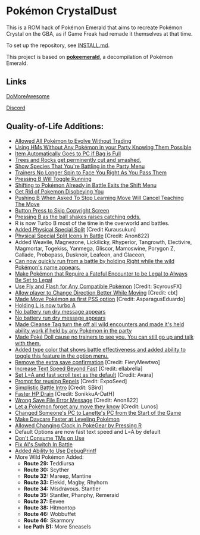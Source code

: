 # Pokémon CrystalDust

This is a ROM hack of Pokémon Emerald that aims to recreate Pokémon Crystal on the GBA, as if Game Freak had remade it themselves at that time.

To set up the repository, see [INSTALL.md](INSTALL.md).

This project is based on [**pokeemerald**](https://github.com/pret/pokeemerald), a decompilation of Pokémon Emerald.


## Links

[DoMoreAwesome](https://domoreaweso.me)

[Discord](https://discord.gg/gC6mEQB)


## Quality-of-Life Additions:

- [Allowed All Pokémon to Evolve Without Trading](https://github.com/pret/pokeemerald/wiki/Allow-All-Pokemon-to-Evolve-Without-Trading)
- [Using HMs Without Any Pokémon in your Party Knowing Them Possible](https://github.com/pret/pokeemerald/wiki/Use-HMs-Without-Any-Pokemon-in-your-Party-Knowing-Them)
- [Item Automatically Goes to PC if Bag is Full](https://github.com/pret/pokeemerald/wiki/Item-Automatically-Goes-to-PC-if-Bag-is-Full)
- [Trees and Rocks get perminently cut and smashed.](https://github.com/pret/pokeemerald/wiki/All-Trees-Permanently-Get-Cut)
- [Show Species That You're Battling in the Party Menu](https://github.com/pret/pokeemerald/wiki/Show-Species-That-You're-Switching-For-in-the-Party-Menu)
- [Trainers No Longer Spin to Face You Right As You Pass Them](https://github.com/pret/pokeemerald/wiki/Trainers-No-Longer-Spin-to-Face-You-Right-As-You-Pass-Them)
- [Pressing B Will Toggle Running](https://github.com/pret/pokeemerald/wiki/Push-B-to-Toggle-Running-Shoes)
- [Shifting to Pokémon Already in Battle Exits the Shift Menu](https://github.com/pret/pokeemerald/wiki/Shifting-to-Pok%C3%A9mon-Already-in-Battle-Exits-the-Shift-Menu)
- [Get Rid of Pokemon Disobeying You](https://github.com/pret/pokeemerald/wiki/Get-Rid-of-Pokemon-Disobeying-You)
- [Pushing B When Asked To Stop Learning Move Will Cancel Teaching The Move](https://github.com/pret/pokeemerald/wiki/Pushing-B-When-Asked-To-Stop-Learning-Move-Will-Cancel-Teaching-The-Move)
- [Button Press to Skip Copyright Screen](https://github.com/pret/pokeemerald/wiki/Button-Press-to-Skip-Copyright-Screen)
- [Pressing B as the ball shakes raises catching odds.](https://github.com/pret/pokeemerald/wiki/Raise-Odds-of-Catching-a-Pokemon-by-Pressing-B-When-the-Ball-Shakes)
- R is now Turbo B most of the time in the overworld and battles.
- [Added Physical Special Split](https://github.com/pret/pokeemerald/wiki/add-physical-special-split) [Credit Kurausukun]
- [Physical Special Split Icons In Battle](https://www.pokecommunity.com/showpost.php?p=10527471) [Credit: Anon822]
- Added  Weavile, Magnezone, Lickilicky, Rhyperior, Tangrowth, Electivire, Magmortar, Togekiss, Yanmega, Gliscor, Mamoswine, Porygon Z, Gallade, Probopass, Dusknoir, Leafeon, and Glaceon,
- [Can now quickly run from a battle by holding Right while the wild Pokémon's name appears.](https://github.com/pret/pokeemerald/wiki/Quickly-Run-from-a-Battle-by-Holding-Right-While-the-Wild-Pok%C3%A9mon's-Name-Appears)
- [Make Pokémon that Require a Fateful Encounter to be Legal to Always Be Set to Legal](https://github.com/pret/pokeemerald/wiki/Make-Pokemon-that-Require-a-Fateful-Encounter-to-be-Legal-to-Always-Be-Set-to-Legal)
- [Use Fly and Flash for Any Compatible Pokémon](https://www.pokecommunity.com/showpost.php?p=10420068) [Credit: ScyrousFX]
- [Allow player to Change Direction Better While Moving](https://www.pokecommunity.com/showpost.php?p=10402610)  [Credit: cbt]
- [Made Move Pokémon as first PSS option](https://www.pokecommunity.com/showpost.php?p=10065761) [Credit: AsparagusEduardo]
- [Holding L is now turbo A](https://github.com/pret/pokeemerald/wiki/Make-L-Button-Be-Turbo-A-When-L=A-Option-Is-Set)
- [No battery run dry message appears](https://github.com/pret/pokeemerald/wiki/Get-Rid-of-Battery-Run-Dry-Error-Message)
- [No battery run dry message appears](https://github.com/pret/pokeemerald/wiki/Get-Rid-of-Battery-Run-Dry-Error-Message)
- [Made Cleanse Tag turn the off all wild encounters and made it's held ability work if held by any Pokémon in the party](https://github.com/pret/pokeemerald/wiki/Make-Cleanse-Tag-Avoid-All-Wild-Encounters-and-Usable-If-Held-By-Anyone-in-Your-Party;-Make-PokeDoll-Do-the-Same-for-Trainers-Seeing-You)
- [Made Poké Doll cause no trainers to see you. You can still go up and talk with them.](https://github.com/pret/pokeemerald/wiki/Make-Cleanse-Tag-Avoid-All-Wild-Encounters-and-Usable-If-Held-By-Anyone-in-Your-Party;-Make-PokeDoll-Do-the-Same-for-Trainers-Seeing-You)
- [Added type color that shows battle effectiveness and added ability to toggle this feature in the option menu.](https://github.com/pret/pokeemerald/wiki/Show-Type-Effectiveness-In-Battle-Using-Pre-Existing--Function-and-Disable-in-Option-Menu)
- [Remove the extra save confirmation](https://github.com/pret/pokeemerald/wiki/Remove-the-extra-save-confirmation) [Credit: FieryMewtwo] 
- [Increase Text Speed Beyond Fast](https://www.pokecommunity.com/showpost.php?p=10400198) [Credit: ellabrella]
- [Set L=A and fast scroll text as the default](https://www.pokecommunity.com/showpost.php?p=9967853&postcount=5) [Credit: Avara]
- [Prompt for reusing Repels](https://github.com/pret/pokeemerald/wiki/Prompt-for-reusing-Repels) [Credit: ExpoSeed]
- [Simplistic Battle Intro](https://www.pokecommunity.com/showpost.php?p=10473117) [Credit: SBird]
- [Faster HP Drain](https://github.com/pret/pokeemerald/wiki/Faster-HP-Drain) [Credit: SonikkuA-DatH]
- [Wrong Save File Error Message](https://www.pokecommunity.com/showpost.php?p=10449518) [Credit: Anon822]
- [Let a Pokémon forget any move they know](https://www.pokecommunity.com/showpost.php?p=10182839&postcount=119) [Credit: Lunos]
- [Changed Someone's PC to Lanette's PC from the Start of the Game](https://github.com/pret/pokeemerald/wiki/Change-Someone%27s-PC-to-Lanette%27s-PC-from-the-Start-of-the-Game)
- [Make Daycare Faster at Leveling Pokémon](https://github.com/pret/pokeemerald/wiki/Make-Daycare-Faster-at-Leveling-Pok%C3%A9mon)
- [Allowed Changing Clock in PokeGear by Pressing R](https://gitlab.com/devolov/crystaldust_fork/-/wikis/Allowed-Changing-Clock-in-PokeGear-by-Pressing-R)
- Default Options are now fast text speed and L=A by default
- [Don't Consume TMs on Use](https://github.com/pret/pokeemerald/wiki/Infinite-TM-usage#2-treat-tms-as-hms-in-the-bag)
- [Fix AI's Switch In Battle](https://github.com/pret/pokeemerald/wiki/Fix-AI's-Switch-In-Battle)
- [Added Ability to Use DebugPrintf](https://github.com/pret/pokeemerald/commit/9b6b164aadd18052d9d44be03f3f851a909cf527#diff-e0cf5b28d9b6b600f0af2bc78e8fd30ec675fd731a5da86f0c4283ffc0e40176)
- More Wild Pokémon Added:
  - **Route 29:** Teddiursa
  - **Route 30:** Scyther
  - **Route 32:** Mareep, Mantine
  - **Route 33:** Elekid, Magby, Rhyhorn
  - **Route 34:** Misdravous. Stantler
  - **Route 35:** Stantler, Phanphy, Remeraid
  - **Route 37:** Eevee
  - **Route 38:** Hitmontop
  - **Route 46:** Wobbuffet
  - **Route 46:** Skarmory
  - **Ice Path B1:** More Sneasels